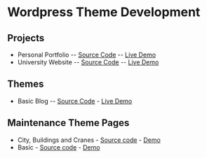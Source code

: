 # Wordpress Theme Development

## Projects
* Personal Portfolio -- [Source Code](https://github.com/paulAlexSerban/Personal--Portfolio) -- [Live Demo]()
* University Website -- [Source Code](https://github.com/paulAlexSerban/University-Website-WP-Project) -- [Live Demo](http://uniweb.paulserban.eu/wp/)

## Themes
* Basic Blog -- [Source Code](https://github.com/paulAlexSerban/Basic-Blog-WP-THEME) - [Live Demo]()

## Maintenance Theme Pages
* City, Buildings and Cranes - [Source code](https://github.com/paulAlexSerban/WP-Under-Construction-City-Building-Cranes) - [Demo](https://paulalexserban.github.io/WP-Under-Construction-City-Building-Cranes/)
* Basic - [Source code](https://github.com/paulAlexSerban/WP-BASIC-underContruction) - [Demo](https://paulalexserban.github.io/WP-BASIC-underContruction/)
